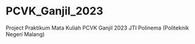 # PCVK_Ganjil_2023
Project Praktikum Mata Kuliah PCVK Ganjil 2023 JTI Polinema (Politeknik Negeri Malang)
